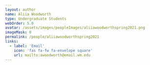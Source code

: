 ```yaml
---
layout: author
name: Aliia Woodworth
type: Undergraduate Students
webOrder: 5.0
avatar: /assets/images/peopleImages/aliiawoodworthspring2021.png
imageMask: 0
permalink: /people/aliiawoodworthspring2021
links:
  - label: 'Email'
    icon: 'fas fa-fw fa-envelope square'
    url: mailto:awoodworth@email.wm.edu
---
```

